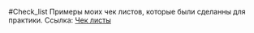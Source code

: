 #Check_list
Примеры моих чек листов, которые были сделанны для практики.
Ссылка:
[Чек листы](https://miro.com/welcomeonboard/WUNUbFVySDVtYWFhT3JrWTZHYVNJc0c0SUJFS3o3SHdJRHZTR09SWlVUNnQ2UFUyTHJoTmxpMjYxSFRraGIya3wzNDU4NzY0NTQ0NDQzMDgyNzA1fDI=?share_link_id=459639089773 "Чек листы")

